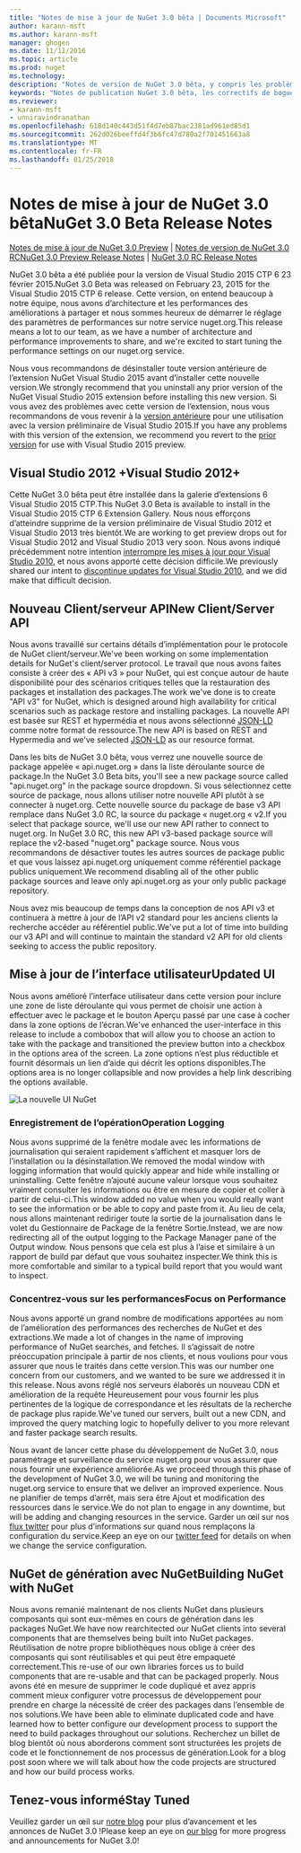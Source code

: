 ```yaml
---
title: "Notes de mise à jour de NuGet 3.0 bêta | Documents Microsoft"
author: karann-msft
ms.author: karann-msft
manager: ghogen
ms.date: 11/11/2016
ms.topic: article
ms.prod: nuget
ms.technology: 
description: "Notes de version de NuGet 3.0 bêta, y compris les problèmes connus, les correctifs de bogues, les fonctionnalités ajoutées et dcr."
keywords: "Notes de publication NuGet 3.0 bêta, les correctifs de bogues, problèmes connus, ajouté des fonctionnalités, DCR"
ms.reviewer:
- karann-msft
- unniravindranathan
ms.openlocfilehash: 618d140c443d51f4d7eb87bac2381ad961ed85d1
ms.sourcegitcommit: 262d026beeffd4f3b6fc47d780a2f701451663a8
ms.translationtype: MT
ms.contentlocale: fr-FR
ms.lasthandoff: 01/25/2018
---
```

# <a name="nuget-30-beta-release-notes"></a><span data-ttu-id="0a632-104">Notes de mise à jour de NuGet 3.0 bêta</span><span class="sxs-lookup"><span data-stu-id="0a632-104">NuGet 3.0 Beta Release Notes</span></span>

<span data-ttu-id="0a632-105">[Notes de mise à jour de NuGet 3.0 Preview](../release-notes/nuget-3.0-preview.md) | [Notes de version de NuGet 3.0 RC](../release-notes/nuget-3.0-rc.md)</span><span class="sxs-lookup"><span data-stu-id="0a632-105">[NuGet 3.0 Preview Release Notes](../release-notes/nuget-3.0-preview.md) | [NuGet 3.0 RC Release Notes](../release-notes/nuget-3.0-rc.md)</span></span>

<span data-ttu-id="0a632-106">NuGet 3.0 bêta a été publiée pour la version de Visual Studio 2015 CTP 6 23 février 2015.</span><span class="sxs-lookup"><span data-stu-id="0a632-106">NuGet 3.0 Beta was released on February 23, 2015 for the Visual Studio 2015 CTP 6 release.</span></span> <span data-ttu-id="0a632-107">Cette version, on entend beaucoup à notre équipe, nous avons d’architecture et les performances des améliorations à partager et nous sommes heureux de démarrer le réglage des paramètres de performances sur notre service nuget.org.</span><span class="sxs-lookup"><span data-stu-id="0a632-107">This release means a lot to our team, as we have a number of architecture and performance improvements to share, and we're excited to start tuning the performance settings on our nuget.org service.</span></span>

<span data-ttu-id="0a632-108">Nous vous recommandons de désinstaller toute version antérieure de l’extension NuGet Visual Studio 2015 avant d’installer cette nouvelle version.</span><span class="sxs-lookup"><span data-stu-id="0a632-108">We strongly recommend that you uninstall any prior version of the NuGet Visual Studio 2015 extension before installing this new version.</span></span>  <span data-ttu-id="0a632-109">Si vous avez des problèmes avec cette version de l’extension, nous vous recommandons de vous revenir à la [version antérieure](http://nuget.codeplex.com/downloads/get/909582) pour une utilisation avec la version préliminaire de Visual Studio 2015.</span><span class="sxs-lookup"><span data-stu-id="0a632-109">If you have any problems with this version of the extension, we recommend you revert to the [prior version](http://nuget.codeplex.com/downloads/get/909582) for use with Visual Studio 2015 preview.</span></span>

## <a name="visual-studio-2012"></a><span data-ttu-id="0a632-110">Visual Studio 2012 +</span><span class="sxs-lookup"><span data-stu-id="0a632-110">Visual Studio 2012+</span></span>

<span data-ttu-id="0a632-111">Cette NuGet 3.0 bêta peut être installée dans la galerie d’extensions 6 Visual Studio 2015 CTP.</span><span class="sxs-lookup"><span data-stu-id="0a632-111">This NuGet 3.0 Beta is available to install in the Visual Studio 2015 CTP 6 Extension Gallery.</span></span> <span data-ttu-id="0a632-112">Nous nous efforçons d’atteindre supprime de la version préliminaire de Visual Studio 2012 et Visual Studio 2013 très bientôt.</span><span class="sxs-lookup"><span data-stu-id="0a632-112">We are working to get preview drops out for Visual Studio 2012 and Visual Studio 2013 very soon.</span></span> <span data-ttu-id="0a632-113">Nous avons indiqué précédemment notre intention [interrompre les mises à jour pour Visual Studio 2010](http://blog.nuget.org/20141002/visual-studio-2010.html), et nous avons apporté cette décision difficile.</span><span class="sxs-lookup"><span data-stu-id="0a632-113">We previously shared our intent to [discontinue updates for Visual Studio 2010](http://blog.nuget.org/20141002/visual-studio-2010.html), and we did make that difficult decision.</span></span>

## <a name="new-clientserver-api"></a><span data-ttu-id="0a632-114">Nouveau Client/serveur API</span><span class="sxs-lookup"><span data-stu-id="0a632-114">New Client/Server API</span></span>

<span data-ttu-id="0a632-115">Nous avons travaillé sur certains détails d’implémentation pour le protocole de NuGet client/serveur.</span><span class="sxs-lookup"><span data-stu-id="0a632-115">We've been working on some implementation details for NuGet's client/server protocol.</span></span> <span data-ttu-id="0a632-116">Le travail que nous avons faites consiste à créer des « API v3 » pour NuGet, qui est conçue autour de haute disponibilité pour des scénarios critiques telles que la restauration des packages et installation des packages.</span><span class="sxs-lookup"><span data-stu-id="0a632-116">The work we've done is to create "API v3" for NuGet, which is designed around high availability for critical scenarios such as package restore and installing packages.</span></span> <span data-ttu-id="0a632-117">La nouvelle API est basée sur REST et hypermédia et nous avons sélectionné [JSON-LD](http://json-ld.org) comme notre format de ressource.</span><span class="sxs-lookup"><span data-stu-id="0a632-117">The new API is based on REST and Hypermedia and we've selected [JSON-LD](http://json-ld.org) as our resource format.</span></span>

<span data-ttu-id="0a632-118">Dans les bits de NuGet 3.0 bêta, vous verrez une nouvelle source de package appelée « api.nuget.org » dans la liste déroulante source de package.</span><span class="sxs-lookup"><span data-stu-id="0a632-118">In the NuGet 3.0 Beta bits, you'll see a new package source called "api.nuget.org" in the package source dropdown.</span></span>   <span data-ttu-id="0a632-119">Si vous sélectionnez cette source de package, nous allons utiliser notre nouvelle API plutôt à se connecter à nuget.org. Cette nouvelle source du package de base v3 API remplace dans NuGet 3.0 RC, la source du package « nuget.org « v2.</span><span class="sxs-lookup"><span data-stu-id="0a632-119">If you select that package source, we'll use our new API rather to connect to nuget.org. In NuGet 3.0 RC, this new API v3-based package source will replace the v2-based "nuget.org" package source.</span></span>  <span data-ttu-id="0a632-120">Nous vous recommandons de désactiver toutes les autres sources de package public et que vous laissez api.nuget.org uniquement comme référentiel package publics uniquement.</span><span class="sxs-lookup"><span data-stu-id="0a632-120">We recommend disabling all of the other public package sources and leave only api.nuget.org as your only public package repository.</span></span>

<span data-ttu-id="0a632-121">Nous avez mis beaucoup de temps dans la conception de nos API v3 et continuera à mettre à jour de l’API v2 standard pour les anciens clients la recherche accéder au référentiel public.</span><span class="sxs-lookup"><span data-stu-id="0a632-121">We've put a lot of time into building our v3 API and will continue to maintain the standard v2 API for old clients seeking to access the public repository.</span></span>

## <a name="updated-ui"></a><span data-ttu-id="0a632-122">Mise à jour de l’interface utilisateur</span><span class="sxs-lookup"><span data-stu-id="0a632-122">Updated UI</span></span>

<span data-ttu-id="0a632-123">Nous avons amélioré l’interface utilisateur dans cette version pour inclure une zone de liste déroulante qui vous permet de choisir une action à effectuer avec le package et le bouton Aperçu passé par une case à cocher dans la zone options de l’écran.</span><span class="sxs-lookup"><span data-stu-id="0a632-123">We've enhanced the user-interface in this release to include a combobox that will allow you to choose an action to take with the package and transitioned the preview button into a checkbox in the options area of the screen.</span></span>  <span data-ttu-id="0a632-124">La zone options n’est plus réductible et fournit désormais un lien d’aide qui décrit les options disponibles.</span><span class="sxs-lookup"><span data-stu-id="0a632-124">The options area is no longer collapsible and now provides a help link describing the options available.</span></span>

![La nouvelle UI NuGet](./media/NuGet-3.0-Beta/updated-ui.png)


### <a name="operation-logging"></a><span data-ttu-id="0a632-126">Enregistrement de l’opération</span><span class="sxs-lookup"><span data-stu-id="0a632-126">Operation Logging</span></span>

<span data-ttu-id="0a632-127">Nous avons supprimé de la fenêtre modale avec les informations de journalisation qui seraient rapidement s’affichent et masquer lors de l’installation ou la désinstallation.</span><span class="sxs-lookup"><span data-stu-id="0a632-127">We removed the modal window with logging information that would quickly appear and hide while installing or uninstalling.</span></span>  <span data-ttu-id="0a632-128">Cette fenêtre n’ajouté aucune valeur lorsque vous souhaitez vraiment consulter les informations ou être en mesure de copier et coller à partir de celui-ci.</span><span class="sxs-lookup"><span data-stu-id="0a632-128">This window added no value when you would really want to see the information or be able to copy and paste from it.</span></span>  <span data-ttu-id="0a632-129">Au lieu de cela, nous allons maintenant rediriger toute la sortie de la journalisation dans le volet du Gestionnaire de Package de la fenêtre Sortie.</span><span class="sxs-lookup"><span data-stu-id="0a632-129">Instead, we are now redirecting all of the output logging to the Package Manager pane of the Output window.</span></span>  <span data-ttu-id="0a632-130">Nous pensons que cela est plus à l’aise et similaire à un rapport de build par défaut que vous souhaitez inspecter.</span><span class="sxs-lookup"><span data-stu-id="0a632-130">We think this is more comfortable and similar to a typical build report that you would want to inspect.</span></span>


### <a name="focus-on-performance"></a><span data-ttu-id="0a632-131">Concentrez-vous sur les performances</span><span class="sxs-lookup"><span data-stu-id="0a632-131">Focus on Performance</span></span>

<span data-ttu-id="0a632-132">Nous avons apporté un grand nombre de modifications apportées au nom de l’amélioration des performances des recherches de NuGet et des extractions.</span><span class="sxs-lookup"><span data-stu-id="0a632-132">We made a lot of changes in the name of improving performance of NuGet searches, and fetches.</span></span>  <span data-ttu-id="0a632-133">Il s’agissait de notre préoccupation principale à partir de nos clients, et nous voulions pour vous assurer que nous le traités dans cette version.</span><span class="sxs-lookup"><span data-stu-id="0a632-133">This was our number one concern from our customers, and we wanted to be sure we addressed it in this release.</span></span>  <span data-ttu-id="0a632-134">Nous avons réglé nos serveurs élaborés un nouveau CDN et amélioration de la requête Heureusement pour vous fournir les plus pertinentes de la logique de correspondance et les résultats de la recherche de package plus rapide.</span><span class="sxs-lookup"><span data-stu-id="0a632-134">We've tuned our servers, built out a new CDN, and improved the query matching logic to hopefully deliver to you more relevant and faster package search results.</span></span>

<span data-ttu-id="0a632-135">Nous avant de lancer cette phase du développement de NuGet 3.0, nous paramétrage et surveillance du service nuget.org pour vous assurer que nous fournir une expérience améliorée.</span><span class="sxs-lookup"><span data-stu-id="0a632-135">As we proceed through this phase of the development of NuGet 3.0, we will be tuning and monitoring the nuget.org service to ensure that we deliver an improved experience.</span></span>  <span data-ttu-id="0a632-136">Nous ne planifier de temps d’arrêt, mais sera être Ajout et modification des ressources dans le service.</span><span class="sxs-lookup"><span data-stu-id="0a632-136">We do not plan to engage in any downtime, but will be adding and changing resources in the service.</span></span>  <span data-ttu-id="0a632-137">Garder un œil sur nos [flux twitter](http://twitter.com/nuget) pour plus d’informations sur quand nous remplaçons la configuration du service.</span><span class="sxs-lookup"><span data-stu-id="0a632-137">Keep an eye on our [twitter feed](http://twitter.com/nuget) for details on when we change the service configuration.</span></span>

## <a name="building-nuget-with-nuget"></a><span data-ttu-id="0a632-138">NuGet de génération avec NuGet</span><span class="sxs-lookup"><span data-stu-id="0a632-138">Building NuGet with NuGet</span></span>

<span data-ttu-id="0a632-139">Nous avons remanié maintenant de nos clients NuGet dans plusieurs composants qui sont eux-mêmes en cours de génération dans les packages NuGet.</span><span class="sxs-lookup"><span data-stu-id="0a632-139">We have now rearchitected our NuGet clients into several components that are themselves being built into NuGet packages.</span></span> <span data-ttu-id="0a632-140">Réutilisation de notre propre bibliothèques nous oblige à créer des composants qui sont réutilisables et qui peut être empaqueté correctement.</span><span class="sxs-lookup"><span data-stu-id="0a632-140">This re-use of our own libraries forces us to build components that are re-usable and that can be packaged properly.</span></span>  <span data-ttu-id="0a632-141">Nous avons été en mesure de supprimer le code dupliqué et avez appris comment mieux configurer votre processus de développement pour prendre en charge la nécessité de créer des packages dans l’ensemble de nos solutions.</span><span class="sxs-lookup"><span data-stu-id="0a632-141">We have been able to eliminate duplicated code and have learned how to better configure our development process to support the need to build packages throughout our solutions.</span></span>  <span data-ttu-id="0a632-142">Recherchez un billet de blog bientôt où nous aborderons comment sont structurées les projets de code et le fonctionnement de nos processus de génération.</span><span class="sxs-lookup"><span data-stu-id="0a632-142">Look for a blog post soon where we will talk about how the code projects are structured and how our build process works.</span></span>

## <a name="stay-tuned"></a><span data-ttu-id="0a632-143">Tenez-vous informé</span><span class="sxs-lookup"><span data-stu-id="0a632-143">Stay Tuned</span></span>

<span data-ttu-id="0a632-144">Veuillez garder un œil sur [notre blog](http://blog.nuget.org) pour plus d’avancement et les annonces de NuGet 3.0 !</span><span class="sxs-lookup"><span data-stu-id="0a632-144">Please keep an eye on [our blog](http://blog.nuget.org) for more progress and announcements for NuGet 3.0!</span></span>
